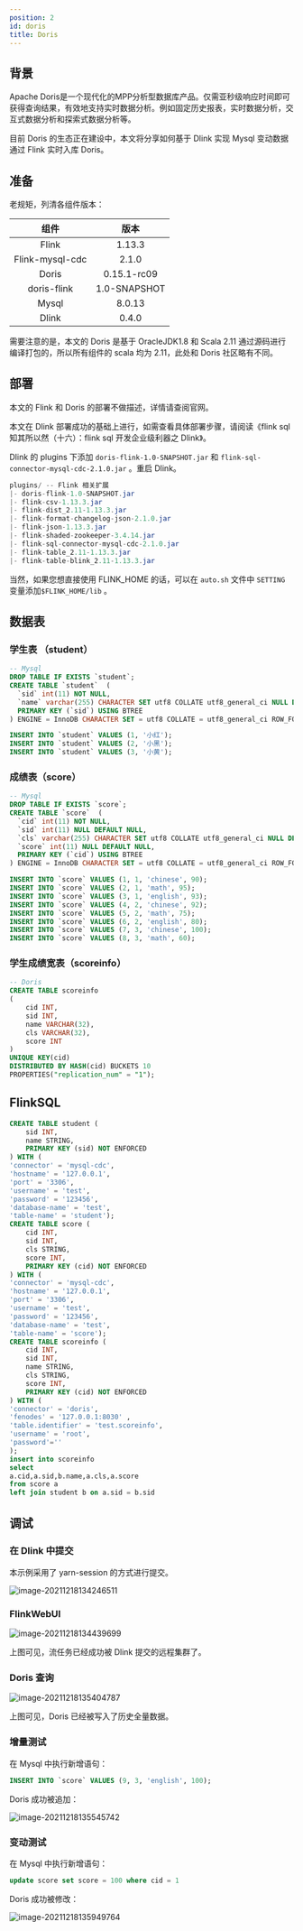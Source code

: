 ```yaml
---
position: 2
id: doris
title: Doris
---
```





## 背景

Apache Doris是一个现代化的MPP分析型数据库产品。仅需亚秒级响应时间即可获得查询结果，有效地支持实时数据分析。例如固定历史报表，实时数据分析，交互式数据分析和探索式数据分析等。

目前 Doris 的生态正在建设中，本文将分享如何基于 Dlink 实现 Mysql 变动数据通过 Flink 实时入库 Doris。

## 准备

老规矩，列清各组件版本：

|      组件       |     版本     |
| :-------------: | :----------: |
|      Flink      |    1.13.3    |
| Flink-mysql-cdc |    2.1.0     |
|      Doris      | 0.15.1-rc09  |
|   doris-flink   | 1.0-SNAPSHOT |
|      Mysql      |    8.0.13    |
|      Dlink      |    0.4.0     |

需要注意的是，本文的 Doris 是基于 OracleJDK1.8 和 Scala 2.11 通过源码进行编译打包的，所以所有组件的 scala 均为 2.11，此处和 Doris 社区略有不同。

## 部署

本文的 Flink 和 Doris 的部署不做描述，详情请查阅官网。

[Doris]: https://doris.apache.org/master/zh-CN/extending-doris/flink-doris-connector.html#%E4%BD%BF%E7%94%A8%E6%96%B9%E6%B3%95	"Doris"

本文在 Dlink 部署成功的基础上进行，如需查看具体部署步骤，请阅读《flink sql 知其所以然（十六）：flink sql 开发企业级利器之 Dlink》。

Dlink 的 plugins 下添加 `doris-flink-1.0-SNAPSHOT.jar` 和 `flink-sql-connector-mysql-cdc-2.1.0.jar` 。重启 Dlink。

```java
plugins/ -- Flink 相关扩展
|- doris-flink-1.0-SNAPSHOT.jar
|- flink-csv-1.13.3.jar
|- flink-dist_2.11-1.13.3.jar
|- flink-format-changelog-json-2.1.0.jar
|- flink-json-1.13.3.jar
|- flink-shaded-zookeeper-3.4.14.jar
|- flink-sql-connector-mysql-cdc-2.1.0.jar
|- flink-table_2.11-1.13.3.jar
|- flink-table-blink_2.11-1.13.3.jar
```

当然，如果您想直接使用 FLINK_HOME 的话，可以在 `auto.sh` 文件中 `SETTING` 变量添加`$FLINK_HOME/lib` 。

## 数据表

### 学生表 （student）

```sql
-- Mysql
DROP TABLE IF EXISTS `student`;
CREATE TABLE `student`  (
  `sid` int(11) NOT NULL,
  `name` varchar(255) CHARACTER SET utf8 COLLATE utf8_general_ci NULL DEFAULT NULL,
  PRIMARY KEY (`sid`) USING BTREE
) ENGINE = InnoDB CHARACTER SET = utf8 COLLATE = utf8_general_ci ROW_FORMAT = Dynamic;

INSERT INTO `student` VALUES (1, '小红');
INSERT INTO `student` VALUES (2, '小黑');
INSERT INTO `student` VALUES (3, '小黄');
```

### 成绩表（score）

```sql
-- Mysql
DROP TABLE IF EXISTS `score`;
CREATE TABLE `score`  (
  `cid` int(11) NOT NULL,
  `sid` int(11) NULL DEFAULT NULL,
  `cls` varchar(255) CHARACTER SET utf8 COLLATE utf8_general_ci NULL DEFAULT NULL,
  `score` int(11) NULL DEFAULT NULL,
  PRIMARY KEY (`cid`) USING BTREE
) ENGINE = InnoDB CHARACTER SET = utf8 COLLATE = utf8_general_ci ROW_FORMAT = Dynamic;

INSERT INTO `score` VALUES (1, 1, 'chinese', 90);
INSERT INTO `score` VALUES (2, 1, 'math', 95);
INSERT INTO `score` VALUES (3, 1, 'english', 93);
INSERT INTO `score` VALUES (4, 2, 'chinese', 92);
INSERT INTO `score` VALUES (5, 2, 'math', 75);
INSERT INTO `score` VALUES (6, 2, 'english', 80);
INSERT INTO `score` VALUES (7, 3, 'chinese', 100);
INSERT INTO `score` VALUES (8, 3, 'math', 60);
```

### 学生成绩宽表（scoreinfo）

```sql
-- Doris
CREATE TABLE scoreinfo
(
    cid INT,
    sid INT,
    name VARCHAR(32),
    cls VARCHAR(32),
    score INT
)
UNIQUE KEY(cid)
DISTRIBUTED BY HASH(cid) BUCKETS 10
PROPERTIES("replication_num" = "1");
```



## FlinkSQL

```sql
CREATE TABLE student (
    sid INT,
    name STRING,
    PRIMARY KEY (sid) NOT ENFORCED
) WITH (
'connector' = 'mysql-cdc',
'hostname' = '127.0.0.1',
'port' = '3306',
'username' = 'test',
'password' = '123456',
'database-name' = 'test',
'table-name' = 'student');
CREATE TABLE score (
    cid INT,
    sid INT,
    cls STRING,
    score INT,
    PRIMARY KEY (cid) NOT ENFORCED
) WITH (
'connector' = 'mysql-cdc',
'hostname' = '127.0.0.1',
'port' = '3306',
'username' = 'test',
'password' = '123456',
'database-name' = 'test',
'table-name' = 'score');
CREATE TABLE scoreinfo (
    cid INT,
    sid INT,
    name STRING,
    cls STRING,
    score INT,
    PRIMARY KEY (cid) NOT ENFORCED
) WITH (       
'connector' = 'doris',
'fenodes' = '127.0.0.1:8030' ,
'table.identifier' = 'test.scoreinfo',
'username' = 'root',
'password'=''
);
insert into scoreinfo
select 
a.cid,a.sid,b.name,a.cls,a.score
from score a
left join student b on a.sid = b.sid
```

## 调试

### 在 Dlink 中提交

本示例采用了 yarn-session 的方式进行提交。

![image-20211218134246511](https://mmbiz.qpic.cn/mmbiz_png/dyicwnSlTFTp0RDozicic8lrYycianYsUN9ibG3QjNqVbMk7L41wHykKnkV0YxDCVSYj68HlFWylpYckkXicgnTDU7uQ/0?wx_fmt=png)

### 	FlinkWebUI

![image-20211218134439699](https://mmbiz.qpic.cn/mmbiz_png/dyicwnSlTFTp0RDozicic8lrYycianYsUN9ibn1jXbvKznaF8Tm4AxxvYYDI0fEtXbGm0XUeXhGp44KMlPdoOzjvtHQ/0?wx_fmt=png)

上图可见，流任务已经成功被 Dlink 提交的远程集群了。

### Doris 查询

![image-20211218135404787](https://mmbiz.qpic.cn/mmbiz_png/dyicwnSlTFTp0RDozicic8lrYycianYsUN9iblKTY6o9fWZxFDQYC19wKVFRGDuUBgNOZxm14sWjyr8tUY7RDeUiaEUw/0?wx_fmt=png)

上图可见，Doris 已经被写入了历史全量数据。

### 增量测试

在 Mysql 中执行新增语句：

```sql
INSERT INTO `score` VALUES (9, 3, 'english', 100);
```

Doris 成功被追加：

![image-20211218135545742](https://mmbiz.qpic.cn/mmbiz_png/dyicwnSlTFTp0RDozicic8lrYycianYsUN9ibvE4qyQ9ttf2kNZ3raEgabvh442HfiaIfm2l5dhdFmWoGiaHMlvcQmocw/0?wx_fmt=png)

### 变动测试

在 Mysql 中执行新增语句：

```sql
update score set score = 100 where cid = 1
```

Doris 成功被修改：

![image-20211218135949764](https://mmbiz.qpic.cn/mmbiz_png/dyicwnSlTFTp0RDozicic8lrYycianYsUN9ib3liaIvXQcCSboO4IoeJhtTRa38ukNogtFzwg31mNEFwRcJ1wGNIhQkQ/0?wx_fmt=png)

